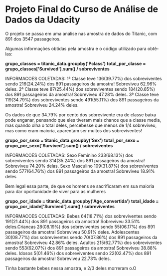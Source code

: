 # Projeto Final do Curso de Análise de Dados da Udacity

O projeto se passa em uma análise nas amostra de dados do Titanic, com 891 dos 3547 passageiros.

Algumas informações obtidas pela amostra e o código utilizado para obtê-las:

**grupo_classes = titanic_data.groupby('Pclass')** 
**total_por_classe = grupo_classes['Survived'].sum() / sobreviventes**

INFORMACOES COLETADAS: 1ª Classe teve 136(39.77%) dos sobreviventes sendo 216(24.24%) dos 891 passageiros da amostra! Sobreviveu 62.96% deles. 2ª Classe teve 87(25.44%) dos sobreviventes sendo 184(20.65%) dos 891 passageiros da amostra! Sobreviveu 47.28% deles. 3ª Classe teve 119(34.79%) dos sobreviventes sendo 491(55.11%) dos 891 passageiros da amostra! Sobreviveu 24.24% deles.

Os dados de que 34.79% por cento dos sobrevivente era de classe baixa pode enganar, pensando que eles tiveram mais chance que a classe media, mas quando olha o total deles, percebesse que menos de 1/4 sobreviveu, mas como eram maioria, aparentam ser muitos dos sobreviventes!

**grupo_por_sexo = titanic_data.groupby('Sex')**
**total_por_sexo = grupo_por_sexo['Survived'].sum() / sobreviventes**

INFORMACOES COLETADAS: Sexo Feminino 233(68.13%) dos sobreviventes sendo 314(35.24%) dos 891 passageiros da amostra! Sobreviveu 74.20% delas. Sexo Masculino 109(31.87%) dos sobreviventes sendo 577(64.76%) dos 891 passageiros da amostra! Sobreviveu 18.91% deles

Bem legal essa parte, de que os homens se sacrificaram em sua maioria para dar oportunidade de viver para as mulheres


**grupo_por_idade = titanic_data.groupby('Age_convertida')**
**total_idade = grupo_por_idade['Survived'].sum() / sobreviventes**

INFORMACOES COLETADAS: Bebes 64(18.71%) dos sobreviventes sendo 191(21.44%) dos 891 passageiros da amostra! Sobreviveu 33.51% deles.Criancas 28(08.19%) dos sobreviventes sendo 55(06.17%) dos 891 passageiros da amostra! Sobreviveu 50.91% deles. Adolescentes 30(08.77%) dos sobreviventes sendo 70(07.86%) dos 891 passageiros da amostra! Sobreviveu 42.86% deles. Adultos 215(62.77%) dos sobreviventes sendo 553(62.07%) dos 891 passageiros da amostra! Sobreviveu 38.88% deles. Idosos 5(01.46%) dos sobreviventes sendo 22(02.47%) dos 891 passageiros da amostra! Sobreviveu 22.73% deles.

Tinha bastante bebes nessa amostra, e 2/3 deles morreram o.O
